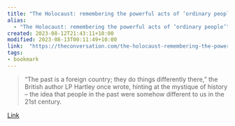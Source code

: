 ```yaml
---
title: "The Holocaust: remembering the powerful acts of ‘ordinary people’"
alias:
  - "The Holocaust: remembering the powerful acts of ‘ordinary people’"
created: 2023-08-12T21:43:11+10:00
modified: 2023-08-13T00:11:49+10:00
link:  "https://theconversation.com/the-holocaust-remembering-the-powerful-acts-of-ordinary-people-196076"
tags:
- bookmark
---
```


> “The past is a foreign country; they do things differently there,” the British author LP Hartley once wrote, hinting at the mystique of history – the idea that people in the past were somehow different to us in the 21st century.

[Link](https://theconversation.com/the-holocaust-remembering-the-powerful-acts-of-ordinary-people-196076)

